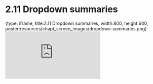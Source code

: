 # 2.11 Dropdown summaries
 
{type: iframe, title:2.11 Dropdown summaries, width:800, height:600, poster:resources/chapt_screen_images/dropdown-summaries.png}
![](https://science.c-moor.org/C-MOOR_Template/no_toc/dropdown-summaries.html)
 

 
